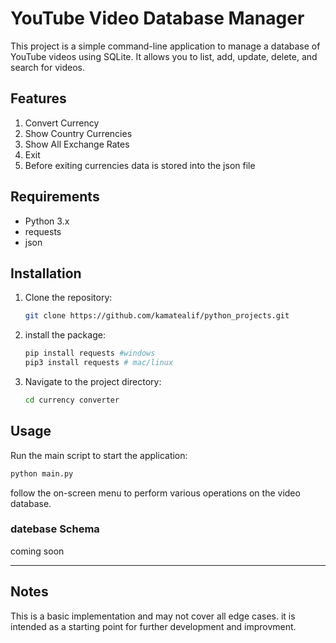 # YouTube Video Database Manager

This project is a simple command-line application to manage a database of YouTube videos using SQLite. It allows you to list, add, update, delete, and search for videos.

## Features

1. Convert Currency
2. Show Country Currencies
3. Show All Exchange Rates
4. Exit
5. Before exiting currencies data is stored into the json file

## Requirements

- Python 3.x
- requests
- json

## Installation

1. Clone the repository:
    ```sh
    git clone https://github.com/kamatealif/python_projects.git 
   ```
2. install the package: 
    ```sh
    pip install requests #windows
    pip3 install requests # mac/linux
    ```
3. Navigate to the project directory:
    ```sh
    cd currency converter
    ```

## Usage

Run the main script to start the application:
```sh
python main.py
```

follow the on-screen menu to perform various operations on the video database.

### datebase Schema
coming soon

---


## Notes 
This is a basic implementation and may not cover all edge cases. it is intended as a starting point for further development and improvment.